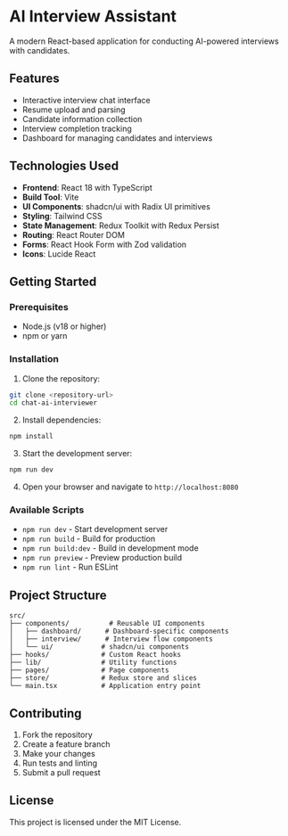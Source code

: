 # AI Interview Assistant

A modern React-based application for conducting AI-powered interviews with candidates.

## Features

- Interactive interview chat interface
- Resume upload and parsing
- Candidate information collection
- Interview completion tracking
- Dashboard for managing candidates and interviews

## Technologies Used

- **Frontend**: React 18 with TypeScript
- **Build Tool**: Vite
- **UI Components**: shadcn/ui with Radix UI primitives
- **Styling**: Tailwind CSS
- **State Management**: Redux Toolkit with Redux Persist
- **Routing**: React Router DOM
- **Forms**: React Hook Form with Zod validation
- **Icons**: Lucide React

## Getting Started

### Prerequisites

- Node.js (v18 or higher)
- npm or yarn

### Installation

1. Clone the repository:
```bash
git clone <repository-url>
cd chat-ai-interviewer
```

2. Install dependencies:
```bash
npm install
```

3. Start the development server:
```bash
npm run dev
```

4. Open your browser and navigate to `http://localhost:8080`

### Available Scripts

- `npm run dev` - Start development server
- `npm run build` - Build for production
- `npm run build:dev` - Build in development mode
- `npm run preview` - Preview production build
- `npm run lint` - Run ESLint

## Project Structure

```
src/
├── components/          # Reusable UI components
│   ├── dashboard/      # Dashboard-specific components
│   ├── interview/      # Interview flow components
│   └── ui/            # shadcn/ui components
├── hooks/             # Custom React hooks
├── lib/               # Utility functions
├── pages/             # Page components
├── store/             # Redux store and slices
└── main.tsx           # Application entry point
```

## Contributing

1. Fork the repository
2. Create a feature branch
3. Make your changes
4. Run tests and linting
5. Submit a pull request

## License

This project is licensed under the MIT License.